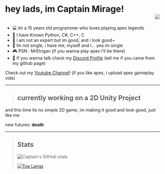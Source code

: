 # hey lads, im Captain Mirage! <div align="right">![](https://komarev.com/ghpvc/?username=CaptainMirage&color=06BBE3&style=flat-square) </div>


- 💻 Im a 15 years old programmer who loves playing apex legends
- 🔌 I have Known Python, C#, C++, C
- 📡 i am not an expert but im good, and i look good~
- 💞 Im not single, i have me, myself and I... yea im single
- 🎮 PSN : MrEtrigan (if you wanna play apex i'll be there)
- 🧧 If you wanna talk check my [Discord Profile](https://discord.com/users/701437535641141328) (tell me if you came from my github page)

Check out my [Youtube Channel](https://www.youtube.com/channel/UCEi1Yl_QpYygxaLeJ3THdwA)! (if you like apex, i upload apex gameplay vids)

----

>## currently working on a 2D Unity Project
and this time its no simple 2D game, im making it good and look good, just like me

new futures: **death**

----

>Stats
>--
>![Captain's GitHub stats](https://github-readme-stats.vercel.app/api?username=CaptainMirage&theme=gotham&show_icons=true)
>
>[![Top Langs](https://github-readme-stats.vercel.app/api/top-langs/?username=CaptainMirage&theme=gotham&show_icons=true&layout=compact)](https://github.com/anuraghazra/github-readme-stats)
